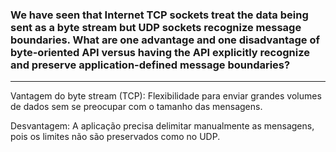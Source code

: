 ### We have seen that Internet TCP sockets treat the data being sent as a byte stream but UDP sockets recognize message boundaries. What are one advantage and one disadvantage of byte-oriented API versus having the API explicitly recognize and preserve application-defined message boundaries?

---

Vantagem do byte stream (TCP): Flexibilidade para enviar grandes volumes de dados sem se preocupar com o tamanho das mensagens.

Desvantagem: A aplicação precisa delimitar manualmente as mensagens, pois os limites não são preservados como no UDP.
